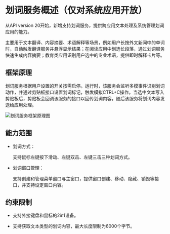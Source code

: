 # 划词服务概述（仅对系统应用开放）

从API version 20开始，新增支持划词服务，提供跨应用文本处理及系统管理划词应用的能力。

主要用于文本翻译、内容摘要、术语解释等场景，例如用户长按外文新闻中的单词时，自动触发翻译服务并悬浮显示结果；在阅读应用中划选长段落，通过划词服务快速生成内容摘要；教育类应用识别用户选中的专业术语，提供即时解释卡片等。

## 框架原理

划词服务根据用户设置的开关按需启停。运行时，该服务会监听多模事件识别划词动作，并通过剪贴板接口设置划词标记，触发模拟CTRL+C操作。当选中文本写入剪贴板后，剪贴板会回调该服务的接口以回传划词内容，随后该服务将划词内容发送给应用处理。

![划词服务框架原理图](figures/selection-service-schematic.jpg)

## 能力范围

- 划词方式：

  支持鼠标左键按下滑动、左键双击、左键三击三种划词方式。

- 划词窗口管理：

  支持创建和管理菜单窗口与主窗口，提供窗口创建、移动、隐藏、销毁等接口，并支持设定窗口内容。

## 约束限制

- 支持外接键盘和鼠标的2in1设备。

- 支持获取文本类型的划词内容，最大长度限制为6000个字节。
